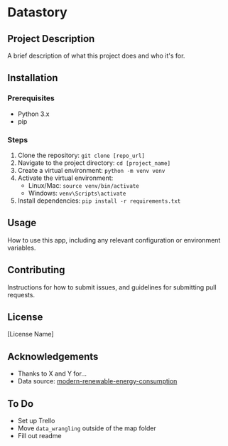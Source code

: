 # Datastory

## Project Description
A brief description of what this project does and who it's for.

## Installation
### Prerequisites
- Python 3.x
- pip

### Steps
1. Clone the repository: `git clone [repo_url]`
2. Navigate to the project directory: `cd [project_name]`
3. Create a virtual environment: `python -m venv venv`
4. Activate the virtual environment: 
   - Linux/Mac: `source venv/bin/activate`
   - Windows: `venv\Scripts\activate`
5. Install dependencies: `pip install -r requirements.txt`

## Usage
How to use this app, including any relevant configuration or environment variables.

## Contributing
Instructions for how to submit issues, and guidelines for submitting pull requests.

## License
[License Name]


## Acknowledgements
- Thanks to X and Y for...
- Data source: [modern-renewable-energy-consumption](https://ourworldindata.org/grapher/modern-renewable-energy-consumption)

## To Do
- Set up Trello
- Move `data_wrangling` outside of the map folder
- Fill out readme
